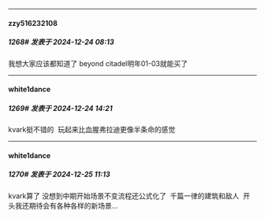 ﻿
*****

####  zzy516232108  
##### 1268#       发表于 2024-12-24 08:13

我想大家应该都知道了
beyond citadel明年01-03就能买了


*****

####  white1dance  
##### 1269#       发表于 2024-12-24 14:21

kvark挺不错的  玩起来比血腥弗拉迪更像半条命的感觉  


*****

####  white1dance  
##### 1270#       发表于 2024-12-25 11:13

kvark算了 没想到中期开始场景不变流程还公式化了  千篇一律的建筑和敌人  开头我还期待会有各种各样的新场景...

